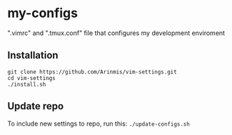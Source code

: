 # my-configs
".vimrc" and ".tmux.conf" file that configures my development enviroment 

## Installation
    git clone https://github.com/Arinmis/vim-settings.git
    cd vim-settings
    ./install.sh

## Update repo
To include new settings to repo, run this: 
    ```
    ./update-configs.sh
    ```

